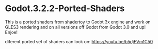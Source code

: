 # Godot.3.2.2-Ported-Shaders
This is a ported shaders from shadertoy to Godot 3x engine and work on GLES3 rendering and
on all versions off Godot from Godot 3.0 and up!
Enjoe!

diferent ported set of shaders can look on:
https://youtu.be/b5djFVm1C50
